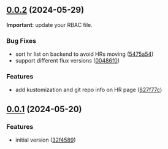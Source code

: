 ## [0.0.2](https://github.com/whazor/clickops/compare/v0.0.1...v0.0.2) (2024-05-29)

**Important**: update your RBAC file.

### Bug Fixes

* sort hr list on backend to avoid HRs moving ([5475a54](https://github.com/whazor/clickops/commit/5475a54a386ae39eea05d0663be018c3e6bf95a6))
* support different flux versions ([00486f0](https://github.com/whazor/clickops/commit/00486f09a02567d756d4aad1f67c47d0382524ed))


### Features

* add kustomization and git repo info on HR page ([827f77c](https://github.com/whazor/clickops/commit/827f77cd8221098a67edb63ea68bb97c6fd20d33))



## [0.0.1](https://github.com/whazor/clickops/compare/32f458933393bbb48a7f9a60990a97dfea015e96...v0.0.1) (2024-05-20)


### Features

* initial version ([32f4589](https://github.com/whazor/clickops/commit/32f458933393bbb48a7f9a60990a97dfea015e96))



